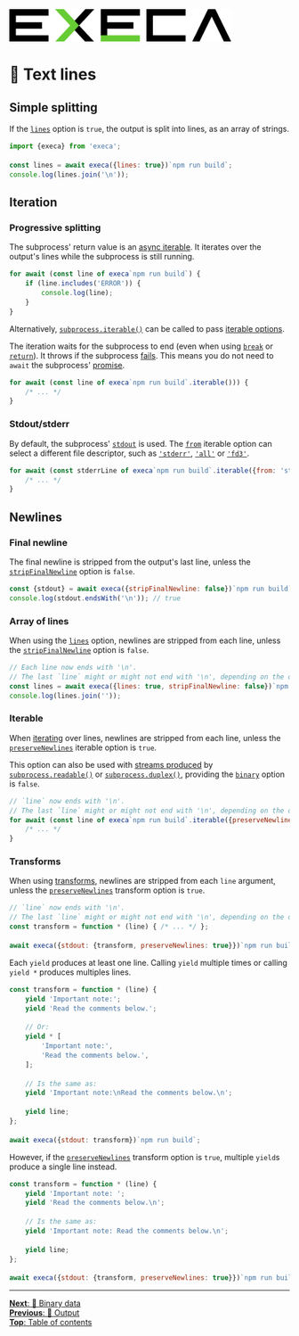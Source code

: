 <picture>
	<source media="(prefers-color-scheme: dark)" srcset="../media/logo_dark.svg">
	<img alt="execa logo" src="../media/logo.svg" width="400">
</picture>
<br>

# 📃 Text lines

## Simple splitting

If the [`lines`](api.md#optionslines) option is `true`, the output is split into lines, as an array of strings.

```js
import {execa} from 'execa';

const lines = await execa({lines: true})`npm run build`;
console.log(lines.join('\n'));
```

## Iteration

### Progressive splitting

The subprocess' return value is an [async iterable](api.md#subprocesssymbolasynciterator). It iterates over the output's lines while the subprocess is still running.

```js
for await (const line of execa`npm run build`) {
	if (line.includes('ERROR')) {
		console.log(line);
	}
}
```

Alternatively, [`subprocess.iterable()`](api.md#subprocessiterablereadableoptions) can be called to pass [iterable options](api.md#readableoptions).

The iteration waits for the subprocess to end (even when using [`break`](https://developer.mozilla.org/en-US/docs/Web/JavaScript/Reference/Statements/break) or [`return`](https://developer.mozilla.org/en-US/docs/Web/JavaScript/Reference/Statements/return)). It throws if the subprocess [fails](api.md#result). This means you do not need to `await` the subprocess' [promise](execution.md#result).

```js
for await (const line of execa`npm run build`.iterable())) {
	/* ... */
}
```

### Stdout/stderr

By default, the subprocess' [`stdout`](https://en.wikipedia.org/wiki/Standard_streams#Standard_output_(stdout)) is used. The [`from`](api.md#readableoptionsfrom) iterable option can select a different file descriptor, such as [`'stderr'`](https://en.wikipedia.org/wiki/Standard_streams#Standard_error_(stderr)), [`'all'`](output.md#interleaved-output) or [`'fd3'`](output.md#additional-file-descriptors).

```js
for await (const stderrLine of execa`npm run build`.iterable({from: 'stderr'})) {
	/* ... */
}
```

## Newlines

### Final newline

The final newline is stripped from the output's last line, unless the [`stripFinalNewline`](api.md#optionsstripfinalnewline) option is `false`.

```js
const {stdout} = await execa({stripFinalNewline: false})`npm run build`;
console.log(stdout.endsWith('\n')); // true
```

### Array of lines

When using the [`lines`](#simple-splitting) option, newlines are stripped from each line, unless the [`stripFinalNewline`](api.md#optionsstripfinalnewline) option is `false`.

```js
// Each line now ends with '\n'.
// The last `line` might or might not end with '\n', depending on the output.
const lines = await execa({lines: true, stripFinalNewline: false})`npm run build`;
console.log(lines.join(''));
```

### Iterable

When [iterating](#progressive-splitting) over lines, newlines are stripped from each line, unless the [`preserveNewlines`](api.md#readableoptionspreservenewlines) iterable option is `true`.

This option can also be used with [streams produced](streams.md#converting-a-subprocess-to-a-stream) by [`subprocess.readable()`](api.md#subprocessreadablereadableoptions) or [`subprocess.duplex()`](api.md#subprocessduplexduplexoptions), providing the [`binary`](binary.md#streams) option is `false`.

```js
// `line` now ends with '\n'.
// The last `line` might or might not end with '\n', depending on the output.
for await (const line of execa`npm run build`.iterable({preserveNewlines: true})) {
	/* ... */
}
```

### Transforms

When using [transforms](transform.md), newlines are stripped from each `line` argument, unless the [`preserveNewlines`](api.md#transformoptionspreservenewlines) transform option is `true`.

```js
// `line` now ends with '\n'.
// The last `line` might or might not end with '\n', depending on the output.
const transform = function * (line) { /* ... */ };

await execa({stdout: {transform, preserveNewlines: true}})`npm run build`;
```

Each `yield` produces at least one line. Calling `yield` multiple times or calling `yield *` produces multiples lines.

```js
const transform = function * (line) {
	yield 'Important note:';
	yield 'Read the comments below.';

	// Or:
	yield * [
		'Important note:',
		'Read the comments below.',
	];

	// Is the same as:
	yield 'Important note:\nRead the comments below.\n';

	yield line;
};

await execa({stdout: transform})`npm run build`;
```

However, if the [`preserveNewlines`](api.md#transformoptionspreservenewlines) transform option is `true`, multiple `yield`s produce a single line instead.

```js
const transform = function * (line) {
	yield 'Important note: ';
	yield 'Read the comments below.\n';

	// Is the same as:
	yield 'Important note: Read the comments below.\n';

	yield line;
};

await execa({stdout: {transform, preserveNewlines: true}})`npm run build`;
```

<hr>

[**Next**: 🤖 Binary data](binary.md)\
[**Previous**: 📢 Output](output.md)\
[**Top**: Table of contents](../readme.md#documentation)
